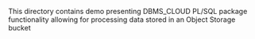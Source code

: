 This directory contains demo presenting DBMS_CLOUD PL/SQL package functionality allowing for processing data stored in an Object Storage bucket
